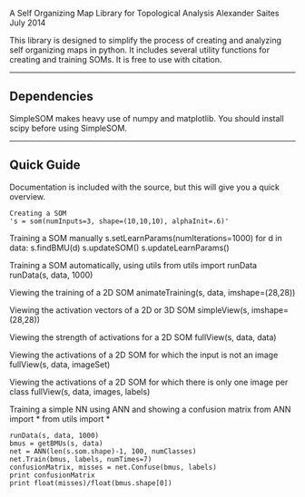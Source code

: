 A Self Organizing Map Library for Topological Analysis
Alexander Saites
July 2014

This library is designed to simplify the process of creating and analyzing self
organizing maps in python. It includes several utility functions for creating
and training SOMs. It is free to use with citation.

--------------
Dependencies
--------------
SimpleSOM makes heavy use of numpy and matplotlib. You should install scipy
before using SimpleSOM.


--------------
Quick Guide
--------------
Documentation is included with the source, but this will give you a quick 
overview.

    Creating a SOM
    's = som(numInputs=3, shape=(10,10,10), alphaInit=.6)'

Training a SOM manually
    s.setLearnParams(numIterations=1000)
    for d in data:
        s.findBMU(d)
        s.updateSOM()
        s.updateLearnParams()

Training a SOM automatically, using utils
    from utils import runData
    runData(s, data, 1000)

Viewing the training of a 2D SOM
    animateTraining(s, data, imshape=(28,28))

Viewing the activation vectors of a 2D or 3D SOM
    simpleView(s, imshape=(28,28))

Viewing the strength of activations for a 2D SOM
    fullView(s, data, data)

Viewing the activations of a 2D SOM for which the input is not an image
    fullView(s, data, imageSet)

Viewing the activations of a 2D SOM for which there is only one image per class
    fullView(s, data, images, labels)

Training a simple NN using ANN and showing a confusion matrix
    from ANN import *
    from utils import *

    runData(s, data, 1000)
    bmus = getBMUs(s, data)
    net = ANN(len(s.som.shape)-1, 100, numClasses)
    net.Train(bmus, labels, numTimes=7)
    confusionMatrix, misses = net.Confuse(bmus, labels)
    print confusionMatrix
    print float(misses)/float(bmus.shape[0])

